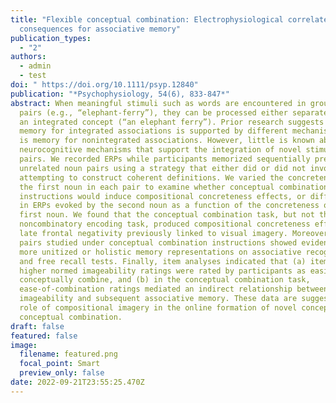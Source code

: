 ```yaml
---
title: "Flexible conceptual combination: Electrophysiological correlates and
  consequences for associative memory"
publication_types:
  - "2"
authors:
  - admin
  - test
doi: " https://doi.org/10.1111/psyp.12840"
publication: "*Psychophysiology, 54(6), 833-847*"
abstract: When meaningful stimuli such as words are encountered in groups or
  pairs (e.g., “elephant-ferry”), they can be processed either separately or as
  an integrated concept (“an elephant ferry”). Prior research suggests that
  memory for integrated associations is supported by different mechanisms than
  is memory for nonintegrated associations. However, little is known about the
  neurocognitive mechanisms that support the integration of novel stimulus
  pairs. We recorded ERPs while participants memorized sequentially presented,
  unrelated noun pairs using a strategy that either did or did not involve
  attempting to construct coherent definitions. We varied the concreteness of
  the first noun in each pair to examine whether conceptual combination
  instructions would induce compositional concreteness effects, or differences
  in ERPs evoked by the second noun as a function of the concreteness of the
  first noun. We found that the conceptual combination task, but not the
  noncombinatory encoding task, produced compositional concreteness effects on a
  late frontal negativity previously linked to visual imagery. Moreover, word
  pairs studied under conceptual combination instructions showed evidence of
  more unitized or holistic memory representations on associative recognition
  and free recall tests. Finally, item analyses indicated that (a) items with
  higher normed imageability ratings were rated by participants as easier to
  conceptually combine, and (b) in the conceptual combination task,
  ease-of-combination ratings mediated an indirect relationship between
  imageability and subsequent associative memory. These data are suggestive of a
  role of compositional imagery in the online formation of novel concepts via
  conceptual combination.
draft: false
featured: false
image:
  filename: featured.png
  focal_point: Smart
  preview_only: false
date: 2022-09-21T23:55:25.470Z
---
```


